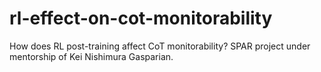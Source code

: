 # rl-effect-on-cot-monitorability
How does RL post-training affect CoT monitorability? SPAR project under mentorship of Kei Nishimura Gasparian.
